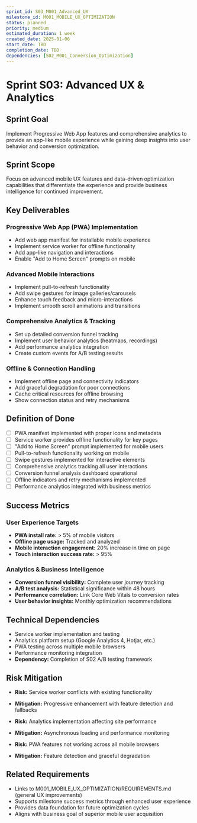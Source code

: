 ```yaml
---
sprint_id: S03_M001_Advanced_UX
milestone_id: M001_MOBILE_UX_OPTIMIZATION
status: planned
priority: medium
estimated_duration: 1 week
created_date: 2025-01-06
start_date: TBD
completion_date: TBD
dependencies: [S02_M001_Conversion_Optimization]
---
```


# Sprint S03: Advanced UX & Analytics

## Sprint Goal

Implement Progressive Web App features and comprehensive analytics to provide an app-like mobile experience while gaining deep insights into user behavior and conversion optimization.

## Sprint Scope

Focus on advanced mobile UX features and data-driven optimization capabilities that differentiate the experience and provide business intelligence for continued improvement.

## Key Deliverables

### Progressive Web App (PWA) Implementation
- Add web app manifest for installable mobile experience
- Implement service worker for offline functionality
- Add app-like navigation and interactions
- Enable "Add to Home Screen" prompts on mobile

### Advanced Mobile Interactions
- Implement pull-to-refresh functionality
- Add swipe gestures for image galleries/carousels
- Enhance touch feedback and micro-interactions
- Implement smooth scroll animations and transitions

### Comprehensive Analytics & Tracking
- Set up detailed conversion funnel tracking
- Implement user behavior analytics (heatmaps, recordings)
- Add performance analytics integration
- Create custom events for A/B testing results

### Offline & Connection Handling
- Implement offline page and connectivity indicators
- Add graceful degradation for poor connections
- Cache critical resources for offline browsing
- Show connection status and retry mechanisms

## Definition of Done

- [ ] PWA manifest implemented with proper icons and metadata
- [ ] Service worker provides offline functionality for key pages
- [ ] "Add to Home Screen" prompt implemented for mobile users
- [ ] Pull-to-refresh functionality working on mobile
- [ ] Swipe gestures implemented for interactive elements
- [ ] Comprehensive analytics tracking all user interactions
- [ ] Conversion funnel analysis dashboard operational
- [ ] Offline indicators and retry mechanisms implemented
- [ ] Performance analytics integrated with business metrics

## Success Metrics

### User Experience Targets
- **PWA install rate:** > 5% of mobile visitors
- **Offline page usage:** Tracked and analyzed
- **Mobile interaction engagement:** 20% increase in time on page
- **Touch interaction success rate:** > 95%

### Analytics & Business Intelligence
- **Conversion funnel visibility:** Complete user journey tracking
- **A/B test analysis:** Statistical significance within 48 hours
- **Performance correlation:** Link Core Web Vitals to conversion rates
- **User behavior insights:** Monthly optimization recommendations

## Technical Dependencies

- Service worker implementation and testing
- Analytics platform setup (Google Analytics 4, Hotjar, etc.)
- PWA testing across multiple mobile browsers
- Performance monitoring integration
- **Dependency:** Completion of S02 A/B testing framework

## Risk Mitigation

- **Risk:** Service worker conflicts with existing functionality
- **Mitigation:** Progressive enhancement with feature detection and fallbacks

- **Risk:** Analytics implementation affecting site performance
- **Mitigation:** Asynchronous loading and performance monitoring

- **Risk:** PWA features not working across all mobile browsers
- **Mitigation:** Feature detection and graceful degradation

## Related Requirements

- Links to M001_MOBILE_UX_OPTIMIZATION/REQUIREMENTS.md (general UX improvements)
- Supports milestone success metrics through enhanced user experience
- Provides data foundation for future optimization cycles
- Aligns with business goal of superior mobile user acquisition